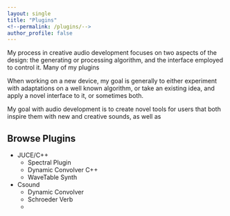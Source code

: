 ```yaml
---
layout: single
title: "Plugins"
<!--permalink: /plugins/-->
author_profile: false
---
```


My process in creative audio development focuses on two aspects of the design: the generating or processing algorithm, and the interface employed to control it. Many of my plugins 

When working on a new device, my goal is generally to either experiment with adaptations on a well known algorithm, or take an existing idea, and apply a novel interface to it, or sometimes both.

My goal with audio development is to create novel tools for users that both inspire them with new and creative sounds, as well as 

## Browse Plugins


- JUCE/C++
	- Spectral Plugin	
	- Dynamic Convolver C++
	- WaveTable Synth 
- Csound
	- 	Dynamic Convolver
	-  Schroeder Verb
	-  
